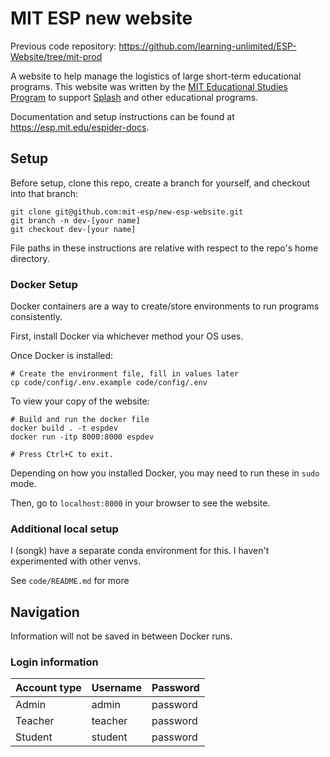 # MIT ESP new website
Previous code repository: https://github.com/learning-unlimited/ESP-Website/tree/mit-prod

A website to help manage the logistics of large short-term educational programs. This website was written by the [MIT Educational Studies Program](https://esp.mit.edu) to support [Splash](https://esp.mit.edu/learn/Splash) and other educational programs.

Documentation and setup instructions can be found at https://esp.mit.edu/espider-docs.

## Setup

Before setup, clone this repo, create a branch for yourself, and checkout into that branch:

```
git clone git@github.com:mit-esp/new-esp-website.git
git branch -n dev-[your name]
git checkout dev-[your name]
```

File paths in these instructions are relative with respect to the repo's home directory.

### Docker Setup
Docker containers are a way to create/store environments to run programs consistently.

First, install Docker via whichever method your OS uses.

Once Docker is installed:
```
# Create the environment file, fill in values later
cp code/config/.env.example code/config/.env
```

To view your copy of the website:
```
# Build and run the docker file
docker build . -t espdev
docker run -itp 8000:8000 espdev

# Press Ctrl+C to exit.
```
Depending on how you installed Docker, you may need to run these in `sudo` mode.

Then, go to `localhost:8000` in your browser to see the website.

### Additional local setup
I (songk) have a separate conda environment for this. I haven't experimented with other venvs. 

See `code/README.md` for more

## Navigation
Information will not be saved in between Docker runs.

### Login information
Account type | Username | Password
-------------|----------|----------
   Admin     | admin    | password
   Teacher   | teacher  | password
   Student   | student  | password


